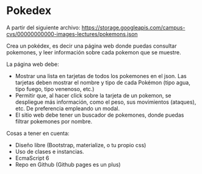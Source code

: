 # **Pokedex**

A partir del siguiente archivo: https://storage.googleapis.com/campus-cvs/00000000000-images-lectures/pokemons.json

Crea un pokédex, es decir una página web donde puedas consultar pokemones, y leer información sobre cada pokemon que se muestre.

La página web debe:

- Mostrar una lista en tarjetas de todos los pokemones en el json. Las tarjetas deben mostrar el nombre y tipo de cada Pokémon (tipo agua, tipo fuego, tipo venenoso, etc.)
- Permitir que, al hacer click sobre la tarjeta de un pokemon, se despliegue más información, como el peso, sus movimientos (ataques), etc. De preferencia empleando un modal.
- El sitio web debe tener un buscador de pokemones, donde puedas filtrar pokemones por nombre.

Cosas a tener en cuenta:

- Diseño libre (Bootstrap, materialize, o tu propio css)
- Uso de clases e instancias.
- EcmaScript 6
- Repo en Github (Github pages es un plus)
